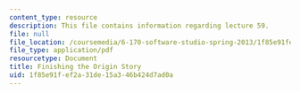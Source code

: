 ```yaml
---
content_type: resource
description: This file contains information regarding lecture 59.
file: null
file_location: /coursemedia/6-170-software-studio-spring-2013/1f85e91fef2a31de15a346b424d7ad0a_MIT6_170S13_59-fini-story.pdf
file_type: application/pdf
resourcetype: Document
title: Finishing the Origin Story
uid: 1f85e91f-ef2a-31de-15a3-46b424d7ad0a
---
```

